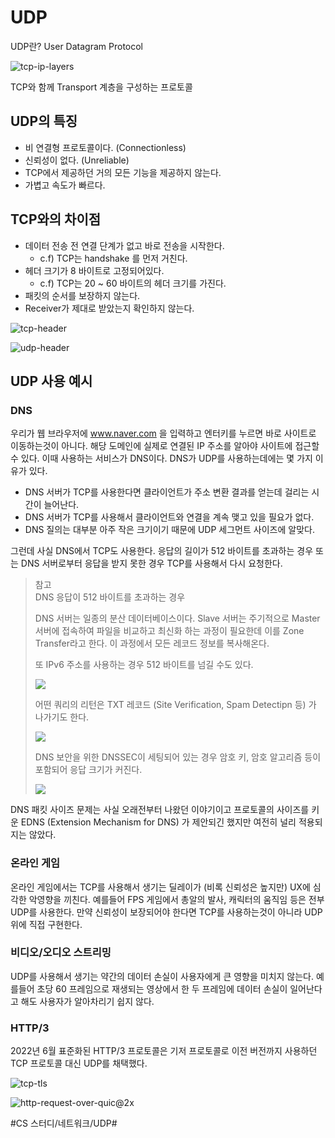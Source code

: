 # UDP
UDP란? User Datagram Protocol

![tcp-ip-layers](https://user-images.githubusercontent.com/33995823/191456087-47d2ca9e-b657-46bd-b58d-3f6d75611496.jpg)

TCP와 함께 Transport 계층을 구성하는 프로토콜

## UDP의 특징
* 비 연결형 프로토콜이다. (Connectionless)
* 신뢰성이 없다. (Unreliable)
* TCP에서 제공하던 거의 모든 기능을 제공하지 않는다.
* 가볍고 속도가 빠르다.

## TCP와의 차이점
* 데이터 전송 전 연결 단계가 없고 바로 전송을 시작한다.
	* c.f) TCP는 handshake 를 먼저 거친다.
* 헤더 크기가 8 바이트로 고정되어있다.
	* c.f) TCP는 20 ~ 60 바이트의 헤더 크기를 가진다.
* 패킷의 순서를 보장하지 않는다.
* Receiver가 제대로 받았는지 확인하지 않는다.

![tcp-header](https://user-images.githubusercontent.com/33995823/191456113-c9057bf2-1feb-4426-9ccd-7d44dc9c7412.png)

![udp-header](https://user-images.githubusercontent.com/33995823/191456131-652035f9-274c-4a74-baac-027b2697465d.png)

## UDP 사용 예시
### DNS
우리가 웹 브라우저에 www.naver.com 을 입력하고 엔터키를 누르면 바로 사이트로 이동하는것이 아니다. 해당 도메인에 실제로 연결된 IP 주소를 알아야 사이트에 접근할 수 있다. 이때 사용하는 서비스가 DNS이다. DNS가 UDP를 사용하는데에는 몇 가지 이유가 있다.

* DNS 서버가 TCP를 사용한다면 클라이언트가 주소 변환 결과를 얻는데 걸리는 시간이 늘어난다.
* DNS 서버가 TCP를 사용해서 클라이언트와 연결을 계속 맺고 있을 필요가 없다.
* DNS 질의는 대부분 아주 작은 크기이기 때문에 UDP 세그먼트 사이즈에 알맞다.

그런데 사실 DNS에서 TCP도 사용한다.  응답의 길이가 512 바이트를 초과하는 경우 또는 DNS 서버로부터 응답을 받지 못한 경우 TCP를 사용해서 다시 요청한다.

> 참고  
> DNS 응답이 512 바이트를 초과하는 경우  
>   
> DNS 서버는 일종의 분산 데이터베이스이다.  Slave 서버는 주기적으로 Master 서버에 접속하여 파일을 비교하고 최신화 하는 과정이 필요한데 이를 Zone Transfer라고 한다. 이 과정에서 모든 레코드 정보를 복사해온다.  
>   
> 또 IPv6 주소를 사용하는 경우 512 바이트를 넘길 수도 있다.  
>   
>   ![](README/dsrc-dns-security-center-faq-dns-querying.jpg.webp)  
>   
> 어떤 쿼리의 리턴은 TXT 레코드 (Site Verification, Spam Detectipn 등) 가 나가기도 한다.  
>   
>   ![](README/dsrc-dns-security-center-faq-dns-querying-spam-detection.jpg.webp)  
>   
> DNS 보안을 위한 DNSSEC이 세팅되어 있는 경우 암호 키, 암호 알고리즘 등이 포함되어 응답 크기가 커진다.  
>   
>   ![](README/dsrc-dns-security-center-faq-dns-querying-cryptographic-keys.jpg.webp)  
>   

DNS 패킷 사이즈 문제는 사실 오래전부터 나왔던 이야기이고 프로토콜의 사이즈를 키운 EDNS (Extension Mechanism for DNS) 가 제안되긴 했지만 여전히 널리 적용되지는 않았다.


### 온라인 게임
온라인 게임에서는 TCP를 사용해서 생기는 딜레이가 (비록 신뢰성은 높지만) UX에 심각한 악영향을 끼친다. 예를들어 FPS 게임에서 총알의 발사, 캐릭터의 움직임 등은 전부 UDP를 사용한다. 만약 신뢰성이 보장되어야 한다면 TCP를 사용하는것이 아니라 UDP 위에 직접 구현한다.

### 비디오/오디오 스트리밍
UDP를 사용해서 생기는 약간의 데이터 손실이 사용자에게 큰 영향을 미치지 않는다. 예를들어 초당 60 프레임으로 재생되는 영상에서 한 두 프레임에 데이터 손실이 일어난다고 해도 사용자가 알아차리기 쉽지 않다.

### HTTP/3
2022년 6월 표준화된 HTTP/3 프로토콜은 기저 프로토콜로 이전 버전까지 사용하던 TCP 프로토콜 대신 UDP를 채택했다. 

![tcp-tls](https://user-images.githubusercontent.com/33995823/191456166-8dd971dc-f1c7-4041-9c32-e0ed8dac59b6.png)

![http-request-over-quic@2x](https://user-images.githubusercontent.com/33995823/191456181-293847ad-58c0-4c48-bacd-ebbf6f083149.png)


#CS 스터디/네트워크/UDP#
